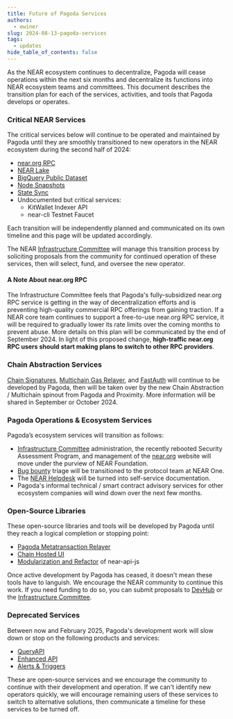 ```yaml
---
title: Future of Pagoda Services
authors:
  - ewiner
slug: 2024-08-13-pagoda-services
tags:
  - updates
hide_table_of_contents: false
---
```


As the NEAR ecosystem continues to decentralize, Pagoda will cease operations within the next six months and decentralize its functions into NEAR ecosystem teams and committees.  This document describes the transition plan for each of the services, activities, and tools that Pagoda develops or operates.

<!-- truncate -->

### Critical NEAR Services

The critical services below will continue to be operated and maintained by Pagoda until they are smoothly transitioned to new operators in the NEAR ecosystem during the second half of 2024:

- [near.org RPC](https://docs.near.org/api/rpc/providers)
- [NEAR Lake](https://docs.near.org/concepts/advanced/near-lake-framework)
- [BigQuery Public Dataset](https://docs.near.org/build/data-infrastructure/big-query)
- [Node Snapshots](https://near-nodes.io/intro/node-data-snapshots)
- [State Sync](https://near-nodes.io/rpc/state-sync)
- Undocumented but critical services:
  - KitWallet Indexer API
  - near-cli Testnet Faucet

Each transition will be independently planned and communicated on its own timeline and this page will be updated accordingly.

The NEAR [Infrastructure Committee](https://dev.near.org/infrastructure-committee.near/widget/near-prpsls-bos.components.pages.app?page=about) will manage this transition process by soliciting proposals from the community for continued operation of these services, then will select, fund, and oversee the new operator.

#### A Note About near.org RPC

The Infrastructure Committee feels that Pagoda's fully-subsidized near.org RPC service is getting in the way of decentralization efforts and is preventing high-quality commercial RPC offerings from gaining traction. If a NEAR core team continues to support a free-to-use near.org RPC service, it will be required to gradually lower its rate limits over the coming months to prevent abuse. More details on this plan will be communicated by the end of September 2024. In light of this proposed change, **high-traffic near.org RPC users should start making plans to switch to other RPC providers**.

### Chain Abstraction Services

[Chain Signatures](https://docs.near.org/concepts/abstraction/chain-signatures), [Multichain Gas Relayer](https://docs.near.org/build/chain-abstraction/multichain-gas-relayer/overview), and [FastAuth](https://docs.near.org/build/chain-abstraction/fastauth-sdk) will continue to be developed by Pagoda, then will be taken over by the new Chain Abstraction / Multichain spinout from Pagoda and Proximity. More information will be shared in September or October 2024.

### Pagoda Operations & Ecosystem Services

Pagoda’s ecosystem services will transition as follows:

- [Infrastructure Committee](https://dev.near.org/infrastructure-committee.near/widget/near-prpsls-bos.components.pages.app?page=about) administration, the recently rebooted Security Assessment Program, and management of the [near.org](http://near.org) website will move under the purview of NEAR Foundation.
- [Bug bounty](https://hackenproof.com/company/near/programs) triage will be transitioned to the protocol team at NEAR One.
- The [NEAR Helpdesk](https://help.near.org/) will be turned into self-service documentation.
- Pagoda's informal technical / smart contract advisory services for other ecosystem companies will wind down over the next few months.

### Open-Source Libraries

These open-source libraries and tools will be developed by Pagoda until they reach a logical completion or stopping point:

- [Pagoda Metatransaction Relayer](https://github.com/near/pagoda-relayer-rs)
- [Chain Hosted UI](https://github.com/near/chain-hosted-ui)
- [Modularization and Refactor](https://t.me/neardev/53280) of near-api-js

Once active development by Pagoda has ceased, it doesn't mean these tools have to languish. We encourage the NEAR community to continue this work. If you need funding to do so, you can submit proposals to [DevHub](https://dev.near.org/devhub.near/widget/app) or the [Infrastructure Committee](https://dev.near.org/infrastructure-committee.near/widget/near-prpsls-bos.components.pages.app?page=about).

### Deprecated Services

Between now and February 2025, Pagoda's development work will slow down or stop on the following products and services:

- [QueryAPI](https://docs.near.org/build/data-infrastructure/query-api/intro)
- [Enhanced API](https://docs.near.org/pagoda/rpc/api)
- [Alerts & Triggers](https://docs.near.org/pagoda/alerts/intro)

These are open-source services and we encourage the community to continue with their development and operation. If we can't identify new operators quickly, we will encourage remaining users of these services to switch to alternative solutions, then communicate a timeline for these services to be turned off.
